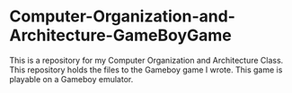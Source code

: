 # Computer-Organization-and-Architecture-GameBoyGame
This is a repository for my Computer Organization and Architecture Class. This repository holds the files to the Gameboy game I wrote. This game is playable on a Gameboy emulator. 

